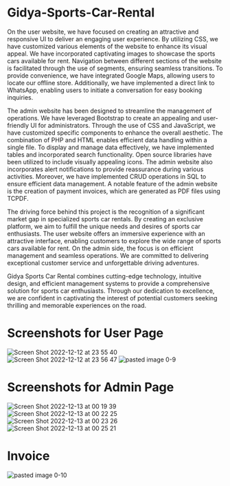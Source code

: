 # Gidya-Sports-Car-Rental

On the user website, we have focused on creating an attractive and responsive UI to deliver an engaging user experience. By utilizing CSS, we have customized various elements of the website to enhance its visual appeal. We have incorporated captivating images to showcase the sports cars available for rent. Navigation between different sections of the website is facilitated through the use of segments, ensuring seamless transitions. To provide convenience, we have integrated Google Maps, allowing users to locate our offline store. Additionally, we have implemented a direct link to WhatsApp, enabling users to initiate a conversation for easy booking inquiries.

The admin website has been designed to streamline the management of operations. We have leveraged Bootstrap to create an appealing and user-friendly UI for administrators. Through the use of CSS and JavaScript, we have customized specific components to enhance the overall aesthetic. The combination of PHP and HTML enables efficient data handling within a single file. To display and manage data effectively, we have implemented tables and incorporated search functionality. Open source libraries have been utilized to include visually appealing icons. The admin website also incorporates alert notifications to provide reassurance during various activities. Moreover, we have implemented CRUD operations in SQL to ensure efficient data management. A notable feature of the admin website is the creation of payment invoices, which are generated as PDF files using TCPDF.

The driving force behind this project is the recognition of a significant market gap in specialized sports car rentals. By creating an exclusive platform, we aim to fulfill the unique needs and desires of sports car enthusiasts. The user website offers an immersive experience with an attractive interface, enabling customers to explore the wide range of sports cars available for rent. On the admin side, the focus is on efficient management and seamless operations. We are committed to delivering exceptional customer service and unforgettable driving adventures.

Gidya Sports Car Rental combines cutting-edge technology, intuitive design, and efficient management systems to provide a comprehensive solution for sports car enthusiasts. Through our dedication to excellence, we are confident in captivating the interest of potential customers seeking thrilling and memorable experiences on the road.

# Screenshots for User Page
![Screen Shot 2022-12-12 at 23 55 40](https://github.com/dikidwid/Gidya-Sports-Car-Rental/assets/92709211/75a282a9-911d-4ba2-b0ce-ea29e2e3e490)
![Screen Shot 2022-12-12 at 23 56 47](https://github.com/dikidwid/Gidya-Sports-Car-Rental/assets/92709211/7bcbe397-7bee-4739-a500-e7e85e0b6b05)
![pasted image 0-9](https://github.com/dikidwid/Gidya-Sports-Car-Rental/assets/92709211/1012f7cd-da46-4b60-bc9e-a45df9d4247e)

# Screenshots for Admin Page
![Screen Shot 2022-12-13 at 00 19 39](https://github.com/dikidwid/Gidya-Sports-Car-Rental/assets/92709211/7c59a3ab-89a0-454c-a45f-f3790192eab2)
![Screen Shot 2022-12-13 at 00 22 25](https://github.com/dikidwid/Gidya-Sports-Car-Rental/assets/92709211/dfec1728-cbb6-4761-bc5d-24041a212444)
![Screen Shot 2022-12-13 at 00 23 26](https://github.com/dikidwid/Gidya-Sports-Car-Rental/assets/92709211/17077573-bd45-4166-98b1-4eb6e79f6724)
![Screen Shot 2022-12-13 at 00 25 21](https://github.com/dikidwid/Gidya-Sports-Car-Rental/assets/92709211/3f9a1aa3-4262-464b-85f0-014ba62de631)

# Invoice
![pasted image 0-10](https://github.com/dikidwid/Gidya-Sports-Car-Rental/assets/92709211/0cbc7fdf-1e5b-4338-903e-2c0b855e3fd7)




